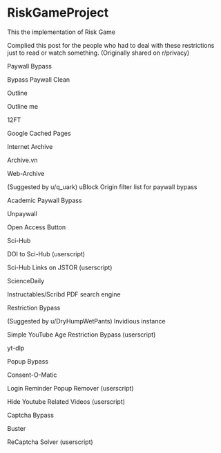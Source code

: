 # RiskGameProject
This the implementation of Risk Game

Complied this post for the people who had to deal with these restrictions just to read or watch something. (Originally shared on r/privacy)

Paywall Bypass

Bypass Paywall Clean

Outline

Outline me

12FT

Google Cached Pages

Internet Archive

Archive.vn

Web-Archive

(Suggested by u/q_uark) uBlock Origin filter list for paywall bypass

Academic Paywall Bypass

Unpaywall

Open Access Button

Sci-Hub

DOI to Sci-Hub (userscript)

Sci-Hub Links on JSTOR (userscript)

ScienceDaily

Instructables/Scribd PDF search engine

Restriction Bypass

(Suggested by u/DryHumpWetPants) Invidious instance

Simple YouTube Age Restriction Bypass (userscript)

yt-dlp

Popup Bypass

Consent-O-Matic

Login Reminder Popup Remover (userscript)

Hide Youtube Related Videos (userscript)

Captcha Bypass

Buster

ReCaptcha Solver (userscript)
